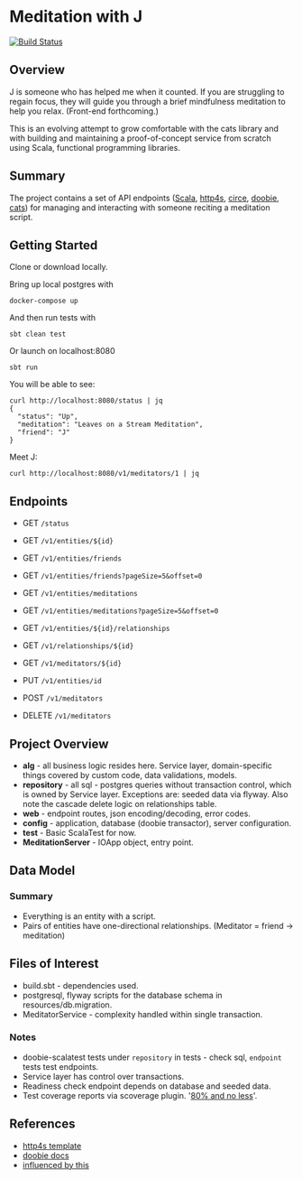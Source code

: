 # Meditation with J


[![Build Status](https://travis-ci.org/hsapodaca/meditation-j.svg?branch=master)](https://travis-ci.org/hsapodaca/meditation-j)


## Overview

J is someone who has helped me when it counted. If you are struggling to regain focus, they will guide you through a brief mindfulness meditation to help you relax. (Front-end forthcoming.)

This is an evolving attempt to grow comfortable with the cats library and with building and maintaining a proof-of-concept service from scratch using Scala, functional programming libraries.

## Summary

The project contains a set of API endpoints ([Scala](https://scala-lang.org/), [http4s](https://http4s.org/), [circe](https://github.com/circe/circe), [doobie](https://github.com/tpolecat/doobie), [cats](https://typelevel.org/cats/)) for managing and interacting with someone reciting a meditation script.

## Getting Started

Clone or download locally.

Bring up local postgres with 

    docker-compose up 

And then run tests with

    sbt clean test 
    
Or launch on localhost:8080

    sbt run 

You will be able to see:

    curl http://localhost:8080/status | jq
    {
      "status": "Up",
      "meditation": "Leaves on a Stream Meditation",
      "friend": "J"
    }    
    
Meet J: 

    curl http://localhost:8080/v1/meditators/1 | jq

## Endpoints

* GET `/status`
* GET `/v1/entities/${id}`
* GET `/v1/entities/friends`
* GET `/v1/entities/friends?pageSize=5&offset=0`
* GET `/v1/entities/meditations`
* GET `/v1/entities/meditations?pageSize=5&offset=0`
* GET `/v1/entities/${id}/relationships`
* GET `/v1/relationships/${id}`
* GET `/v1/meditators/${id}`

* PUT `/v1/entities/id`
* POST `/v1/meditators`
* DELETE `/v1/meditators`
    
## Project Overview

- **alg** - all business logic resides here. Service layer, domain-specific things covered by custom code, data validations, models.
- **repository** - all sql - postgres queries without transaction control, which is owned by Service layer. Exceptions are: seeded data via flyway. Also note the cascade delete logic on relationships table.
- **web** - endpoint routes, json encoding/decoding, error codes.
- **config** - application, database (doobie transactor), server configuration.
- **test** - Basic ScalaTest for now.
- **MeditationServer** - IOApp object, entry point.

## Data Model
### Summary
- Everything is an entity with a script.
- Pairs of entities have one-directional relationships. (Meditator = friend -> meditation)

## Files of Interest

- build.sbt - dependencies used.
- postgresql, flyway scripts for the database schema in resources/db.migration.
- MeditatorService - complexity handled within single transaction.

### Notes
- doobie-scalatest tests under `repository` in tests  - check sql, `endpoint` tests test endpoints.
- Service layer has control over transactions.
- Readiness check endpoint depends on database and seeded data.
- Test coverage reports via scoverage plugin. '[80% and no less](https://www.artima.com/weblogs/viewpost.jsp?thread=204677)'.

## References
- [http4s template](https://http4s.org/v0.21/)
- [doobie docs](https://tpolecat.github.io/doobie/index.html) 
- [influenced by this](https://github.com/pauljamescleary/scala-pet-store)

